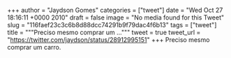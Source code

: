 
+++
author = "Jaydson Gomes"
categories = ["tweet"]
date = "Wed Oct 27 18:16:11 +0000 2010"
draft = false
image = "No media found for this Tweet"
slug = "116faef23c3c6b8d88dcc74291b9f79dac4f6b13"
tags = ["tweet"]
title = """Preciso mesmo comprar um ..."""
tweet = true
tweet_url = "https://twitter.com/jaydson/status/28912995151"
+++
Preciso mesmo comprar um carro.
